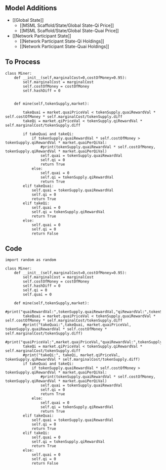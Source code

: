 ## Model Additions

- [[Global State]]
	- [[MSML Scaffold/State/Global State-Qi Price]]
	- [[MSML Scaffold/State/Global State-Quai Price]]
- [[Network Participant State]]
	- [[Network Participant State-Qi Holdings]]
	- [[Network Participant State-Quai Holdings]]

## To Process
	
	class Miner:
	    def __init__(self,marginalCost=0,costOfMoney=0.95):
	        self.marginalCost = marginalCost
	        self.costOfMoney = costOfMoney
	        self.hashDiff = 0

	    
	    def mine(self,tokenSupply,market):

	        takeQuai = market.quaiPriceVal < tokenSupply.quaiRewardVal * self.costOfMoney * self.marginalCost/tokenSupply.diff
	        takeQi = market.qiPriceVal < tokenSupply.qiRewardVal * self.marginalCost/tokenSupply.diff

	        if takeQuai and takeQi:
	            if tokenSupply.quaiRewardVal * self.costOfMoney > tokenSupply.qiRewardVal * market.quaiPerQiVal:
	                #print(tokenSupply.quaiRewardVal * self.costOfMoney, tokenSupply.qiRewardVal * market.quaiPerQiVal)
	                self.quai = tokenSupply.quaiRewardVal
	                self.qi = 0
	                return True
	            else:
	                self.quai = 0
	                self.qi = tokenSupply.qiRewardVal
	                return True
	        elif takeQuai:
	            self.quai = tokenSupply.quaiRewardVal
	            self.qi = 0
	            return True
	        elif takeQi:
	            self.quai = 0
	            self.qi = tokenSupply.qiRewardVal
	            return True
	        else:
	            self.quai = 0
	            self.qi = 0
	            return False

## Code

	import random as random
	    
	class Miner:
	    def __init__(self,marginalCost=0,costOfMoney=0.95):
	        self.marginalCost = marginalCost
	        self.costOfMoney = costOfMoney
	        self.hashDiff = 0
	        self.qi = 0
	        self.quai = 0
	    
	    def mine(self,tokenSupply,market):
	        #print("quaiRewardVal:",tokenSupply.quaiRewardVal,"qiRewardVal:",tokenSupply.qiRewardVal,"quaiPriceVal:",market.quaiPriceVal,"qiPriceVal:",market.qiPriceVal,"diff:",tokenSupply.diff,"costOfMoney:",self.costOfMoney,"marginalCost:",self.marginalCost)
	        takeQuai = market.quaiPriceVal < tokenSupply.quaiRewardVal * self.costOfMoney * self.marginalCost/tokenSupply.diff
	        #print("takeQuai:",takeQuai, market.quaiPriceVal, tokenSupply.quaiRewardVal * self.costOfMoney * self.marginalCost/tokenSupply.diff)
	        #print("quaiPriceVal:",market.quaiPriceVal,"quaiRewardVal:",tokenSupply.quaiRewardVal,"costOfMoney:",self.costOfMoney,"marginalCost:",self.marginalCost,"diff:",tokenSupply.diff)
	        takeQi = market.qiPriceVal < tokenSupply.qiRewardVal * self.marginalCost/tokenSupply.diff
	        #print("takeQi:", takeQi, market.qiPriceVal, tokenSupply.qiRewardVal * self.marginalCost/tokenSupply.diff)
	        if takeQuai and takeQi:
	            if tokenSupply.quaiRewardVal * self.costOfMoney > tokenSupply.qiRewardVal * market.quaiPerQiVal:
	                #print(tokenSupply.quaiRewardVal * self.costOfMoney, tokenSupply.qiRewardVal * market.quaiPerQiVal)
	                self.quai = tokenSupply.quaiRewardVal
	                self.qi = 0
	                return True
	            else:
	                self.quai = 0
	                self.qi = tokenSupply.qiRewardVal
	                return True
	        elif takeQuai:
	            self.quai = tokenSupply.quaiRewardVal
	            self.qi = 0
	            return True
	        elif takeQi:
	            self.quai = 0
	            self.qi = tokenSupply.qiRewardVal
	            return True
	        else:
	            self.quai = 0
	            self.qi = 0
	            return False